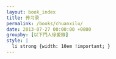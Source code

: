 ```yaml
---
layout: book_index
title: 传习录
permalink: /books/chuanxilu/
date: 2013-07-27 00:00:00 +0800
groupby: [以下門人徐愛錄]
style: |
  li strong {width: 10em !important; }
---
```


